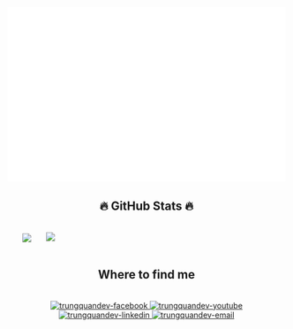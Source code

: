 <!-- Trungquandev -->
<a href="#" target="_blank">
  <img src="svg/phonghaw2.svg" width="1200" alt="phonghaw2 photo" />
</a>

<br>

<h2 align="center">🔥 GitHub Stats 🔥</h2>
<!-- https://github.com/anuraghazra/github-readme-stats -->
<br>
<div align=center>
  <a href="#" title="Phonghaw2">
    <img width="315" align="center" src="https://github-readme-stats.vercel.app/api/top-langs/?username=phonghaw2&hide=c%23,powershell,Mathematica,Ruby,Objective-C,Objective-C%2b%2b,Cuda&title_color=61dafb&text_color=ffffff&icon_color=61dafb&bg_color=20232a&langs_count=8&layout=compact&border_color=61dafb&hide_border=true" />
  </a>
  <a href="#" title="Phonghaw2">
    <img align="right" width="434" src="https://github-readme-stats.vercel.app/api?username=phonghaw2&show_icons=true&theme=react&border_color=61dafb&hide_border=true" />
  </a>
</div>

<br>

<h2 align="center"> Where to find me </h2>
<br>
<!-- https://icons8.com -->
<div align="center">

  <a href="https://www.facebook.com/phonghaw2" target="blank">
    <img src="https://img.icons8.com/bubbles/100/000000/facebook-new.png" alt="trungquandev-facebook" />
  </a>
  <a href="https://www.youtube.com/c/TrungquandevOfficial" target="blank">
    <img src="https://img.icons8.com/bubbles/100/000000/youtube-squared.png" alt="trungquandev-youtube" />
  </a>
  <a href="https://www.linkedin.com/in/phonghaw2" target="blank">
    <img src="https://img.icons8.com/bubbles/100/000000/linkedin.png" alt="trungquandev-linkedin" />
  </a>
  <a href="mailto:phong2t25t@gmail.com" target="top">
    <img src="https://img.icons8.com/bubbles/100/000000/apple-mail.png" alt="trungquandev-email" />
  </a>
</div>

<br>


